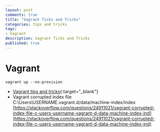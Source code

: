 ```yaml
---
layout: post
comments: true
title: "Vagrant Ticks and Tricks"
categories: tips and tricks
tags: 
- Vagrant
description: Vagrant Ticks and Tricks
published: true
---
```


# Vagrant

`vagrant up --no-provision`

- [Vagrant tips and tricks](http://paweloczadly.github.io/devops/2014/10/22/vagrant-tips-and-tricks){:target="_blank"}
- Vagrant corrupted index file C:\Users\USERNAME\.vagrant.d/data/machine-index/index [https://stackoverflow.com/questions/24911021/vagrant-corrupted-index-file-c-users-username-vagrant-d-data-machine-index-ind](https://stackoverflow.com/questions/24911021/vagrant-corrupted-index-file-c-users-username-vagrant-d-data-machine-index-ind)


